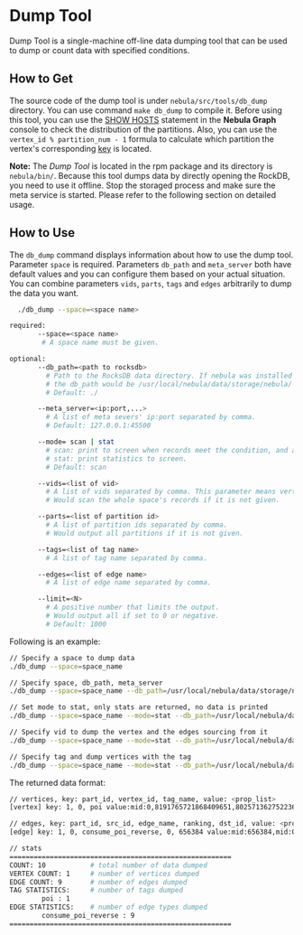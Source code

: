 # Dump Tool

Dump Tool is a single-machine off-line data dumping tool that can be used to dump or count data with specified conditions.

## How to Get

The source code of the dump tool is under `nebula/src/tools/db_dump` directory. You can use command `make db_dump` to compile it. Before using this tool, you can use the [SHOW HOSTS](../../../2.query-language/4.statement-syntax/3.utility-statements/show-statements/show-hosts-syntax.md) statement in the **Nebula Graph** console to check the distribution of the partitions. Also, you can use the `vertex_id % partition_num - 1` formula to calculate which partition the vertex's corresponding [key](../../../1.overview/3.design-and-architecture/2.storage-design.md) is located.

**Note:** The _Dump Tool_ is located in the rpm package and its directory is `nebula/bin/`. Because this tool dumps data by directly opening the RockDB, you need to use it offline. Stop the storaged process and make sure the meta service is started. Please refer to the following section on detailed usage.

## How to Use

The `db_dump` command displays information about how to use the dump tool. Parameter `space` is required. Parameters `db_path` and `meta_server` both have default values and you can configure them based on your actual situation. You can combine parameters `vids`, `parts`, `tags` and `edges` arbitrarily to dump the data you want.

```bash
  ./db_dump --space=<space name>

required:
       --space=<space name>
        # A space name must be given.

optional:
       --db_path=<path to rocksdb>
         # Path to the RocksDB data directory. If nebula was installed in `/usr/local/nebula`,
         # the db_path would be /usr/local/nebula/data/storage/nebula/
         # Default: ./

       --meta_server=<ip:port,...>
         # A list of meta severs' ip:port separated by comma.
         # Default: 127.0.0.1:45500

       --mode= scan | stat
         # scan: print to screen when records meet the condition, and also print statistics to screen in final.
         # stat: print statistics to screen.
         # Default: scan

       --vids=<list of vid>
         # A list of vids separated by comma. This parameter means vertex_id/edge_src_id
         # Would scan the whole space's records if it is not given.

       --parts=<list of partition id>
         # A list of partition ids separated by comma.
         # Would output all partitions if it is not given.

       --tags=<list of tag name>
         # A list of tag name separated by comma.

       --edges=<list of edge name>
         # A list of edge name separated by comma.

       --limit=<N>
         # A positive number that limits the output.
         # Would output all if set to 0 or negative.
         # Default: 1000
```

Following is an example:

```bash
// Specify a space to dump data
./db_dump --space=space_name

// Specify space, db_path, meta_server
./db_dump --space=space_name --db_path=/usr/local/nebula/data/storage/nebula/ --meta_server=127.0.0.1:45513

// Set mode to stat, only stats are returned, no data is printed
./db_dump --space=space_name --mode=stat --db_path=/usr/local/nebula/data/storage/nebula/ --meta_server=127.0.0.1:45513

// Specify vid to dump the vertex and the edges sourcing from it
./db_dump --space=space_name --mode=stat --db_path=/usr/local/nebula/data/storage/nebula/ --meta_server=127.0.0.1:45513 --vids=123,456

// Specify tag and dump vertices with the tag 
./db_dump --space=space_name --mode=stat --db_path=/usr/local/nebula/data/storage/nebula/ --meta_server=127.0.0.1:45513 --tags=tag1,tag2

```

The returned data format:

```bash
// vertices, key: part_id, vertex_id, tag_name, value: <prop_list>
[vertex] key: 1, 0, poi value:mid:0,8191765721868409651,8025713627522363385,1993089399535188613,3926276052777355165,5123607763506443893,2990089379644866415,poi_name_0,上海,华东,30.2824,120.016,poi_stat_0,poi_fc_0,poi_sc_0,0,poi_star_0,

// edges, key: part_id, src_id, edge_name, ranking, dst_id, value: <prop_list>
[edge] key: 1, 0, consume_poi_reverse, 0, 656384 value:mid:656384,mid:0,7.19312,mid:656384,3897457441682646732,mun:656384,4038264117233984707,dun:656384,empe:656384,mobile:656384,gender:656384,age:656384,rs:656384,fpd:656384,0.75313,1.34433,fpd:656384,0.03567,7.56212,

// stats
=======================================================
COUNT: 10           # total number of data dumped
VERTEX COUNT: 1     # number of vertices dumped
EDGE COUNT: 9       # number of edges dumped
TAG STATISTICS:     # number of tags dumped
        poi : 1
EDGE STATISTICS:    # number of edge types dumped
        consume_poi_reverse : 9
=======================================================
```
